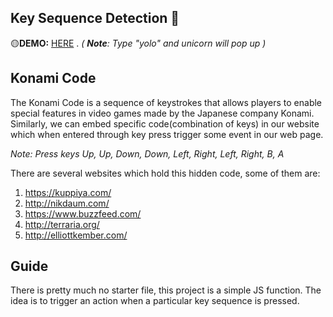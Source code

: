 ## Key Sequence Detection 🦄

🟡**DEMO:** [HERE](https://mitzelldone.github.io/JavaScript30/The%2030%20Projects/12%20-%20Key%20Sequence%20Detection/index.html) .
*( **Note**: Type "yolo" and unicorn will pop up )*

## Konami Code
The Konami Code is a sequence of keystrokes that allows players to enable special features in video games made by the Japanese company Konami.
Similarly, we can embed specific code(combination of keys) in our website which when entered through key press trigger some event in our web page.

*Note: Press keys Up, Up, Down, Down, Left, Right, Left, Right, B, A*

There are several websites which hold this hidden code, some of them are:
1. https://kuppiya.com/
2. http://nikdaum.com/
3. https://www.buzzfeed.com/
4. http://terraria.org/
5. http://elliottkember.com/

## Guide
There is pretty much no starter file, this project is a simple JS function. The idea is to trigger an action when a particular key sequence is pressed.



